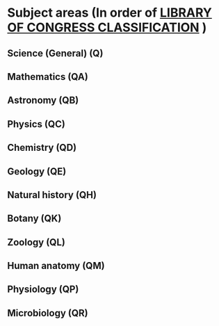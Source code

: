 # Subject areas (In order of [LIBRARY OF CONGRESS CLASSIFICATION](http://www.loc.gov/catdir/cpso/lcco/) )

## Science (General)   (Q)
## Mathematics (QA)
## Astronomy   (QB)
## Physics (QC)
## Chemistry   (QD)
## Geology (QE)
## Natural history (QH)
## Botany  (QK)
## Zoology (QL)
## Human anatomy   (QM)
## Physiology (QP)
## Microbiology (QR)
